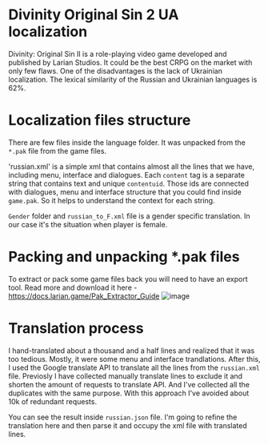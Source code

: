 # Divinity Original Sin 2 UA localization

Divinity: Original Sin II is a role-playing video game developed and published by Larian Studios.
It could be the best CRPG on the market with only few flaws. One of the disadvantages is the lack of Ukrainian localization.
The lexical similarity of the Russian and Ukrainian languages is 62%.

# Localization files structure
There are few files inside the language folder. It was unpacked from the `*.pak` file from the game files.

'russian.xml' is a simple xml that contains almost all the lines that we have, including menu, interface and dialogues.
Each `content` tag is a separate string that contains text and unique `contentuid`. Those ids are connected with dialogues,
menu and interface structure that you could find inside `game.pak`. So it helps to understand the context for each string.

`Gender` folder and `russian_to_F.xml` file is a gender specific translation. In our case it's the situation when player is female.

# Packing and unpacking *.pak files 
To extract or pack some game files back you will need to have an export tool. Read more and download it here - https://docs.larian.game/Pak_Extractor_Guide
![image](https://user-images.githubusercontent.com/55234934/188365166-7be2e199-05ad-42b4-9c5c-bbf98f9de868.png)

# Translation process
I hand-translated about a thousand and a half lines and realized that it was too tedious. Mostly, it were some menu and interface trandlations.
After this, I used the Google translate API to translate all the lines from the `russian.xml` file. Previosly I have collected manually translate
lines to exclude it and shorten the amount of requests to translate API. And I've collected all the duplicates with the same purpose. With this
approach I've avoided about 10k of redundant requests.

You can see the result inside `russian.json` file. I'm going to refine the translation here and then parse it and occupy the xml file with
translated lines. 
